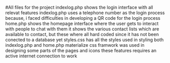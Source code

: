 #All files for the project
indexlog.php shows the login interface with all relevat features
indexlog.php uses a telephone number as the login process because, i faced difficulties in developing a QR code for the login process
home.php shows the homepage interface where the user gets to interact with people to chat with them
it shows the various contact lists which are available to contact, but these where all hard coded since it has not been conected to a database yet
styles.css has all the styles used in styling both indexlog.php and home.php 
materialize css framwork was used in designing some parts of the pages and icons
these features requires an active internet connection to work

